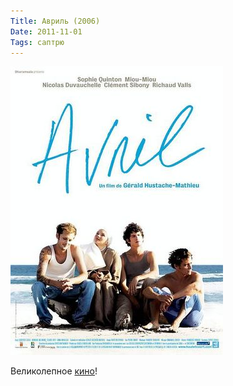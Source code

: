 ```yaml
---
Title: Авриль (2006)
Date: 2011-11-01
Tags: саптрю
---
```


![avril.jpg](images/avril.jpg)

Великолепное [кино](http://www.imdb.com/title/tt0399497/)!